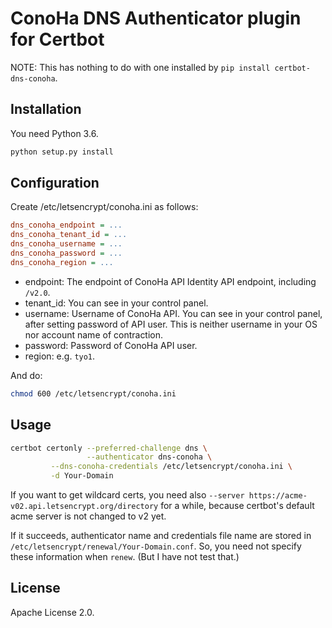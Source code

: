 # ConoHa DNS Authenticator plugin for Certbot

NOTE: This has nothing to do with one installed by `pip install certbot-dns-conoha`.

## Installation

You need Python 3.6.

```sh
python setup.py install
```

## Configuration

Create /etc/letsencrypt/conoha.ini as follows:

```ini
dns_conoha_endpoint = ...
dns_conoha_tenant_id = ...
dns_conoha_username = ...
dns_conoha_password = ...
dns_conoha_region = ...
```

- endpoint: The endpoint of ConoHa API Identity API endpoint, including `/v2.0`.
- tenant_id: You can see in your control panel.
- username: Username of ConoHa API. You can see in your control panel, after setting password of API user.
            This is neither username in your OS nor account name of contraction.
- password: Password of ConoHa API user.
- region: e.g. `tyo1`.

And do:

```sh
chmod 600 /etc/letsencrypt/conoha.ini
```

## Usage

```sh
certbot certonly --preferred-challenge dns \
                 --authenticator dns-conoha \
		 --dns-conoha-credentials /etc/letsencrypt/conoha.ini \
		 -d Your-Domain
```

If you want to get wildcard certs, you need also `--server https://acme-v02.api.letsencrypt.org/directory` for a while,
because certbot's default acme server is not changed to v2 yet.

If it succeeds, authenticator name and credentials file name are stored in `/etc/letsencrypt/renewal/Your-Domain.conf`.
So, you need not specify these information when `renew`. (But I have not test that.)

## License

Apache License 2.0.
